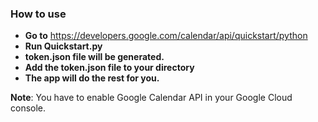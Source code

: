 ### How to use

- **Go to** https://developers.google.com/calendar/api/quickstart/python
- **Run Quickstart.py**
- **token.json file will be generated.**
- **Add the token.json file to your directory**
-  **The app will do the rest for you.**

**Note**: You have to enable Google Calendar API in your Google Cloud console.

